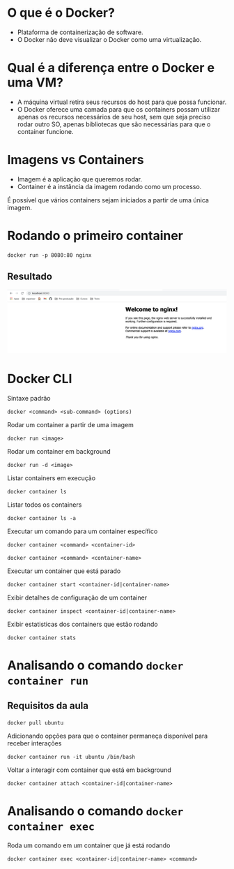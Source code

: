 # O que é o Docker?
- Plataforma de containerização de software.
- O Docker não deve visualizar o Docker como uma virtualização.

# Qual é a diferença entre o Docker e uma VM?
- A máquina virtual retira seus recursos do host para que possa funcionar.
- O Docker oferece uma camada para que os containers possam utilizar apenas os recursos necessários de seu host, sem que seja preciso rodar outro SO, apenas bibliotecas que são necessárias para que o container funcione.

# Imagens vs Containers
- Imagem é a aplicação que queremos rodar.
- Container é a instância da imagem rodando como um processo.

É possível que vários containers sejam iniciados a partir de uma única imagem.

# Rodando o primeiro container
```
docker run -p 8080:80 nginx
```

## Resultado
![Primeiro container](/modulo-01/assets/screenshots/01-aula07.png)

# Docker CLI
Sintaxe padrão
```
docker <command> <sub-command> (options)
```

Rodar um container a partir de uma imagem
```
docker run <image>
```

Rodar um container em background
```
docker run -d <image>
```

Listar containers em execução
```
docker container ls
```

Listar todos os containers
```
docker container ls -a
```

Executar um comando para um container específico
```
docker container <command> <container-id>
```
```
docker container <command> <container-name>
```

Executar um container que está parado
```
docker container start <container-id|container-name>
```

Exibir detalhes de configuração de um container
```
docker container inspect <container-id|container-name>
```

Exibir estatisticas dos containers que estão rodando
```
docker container stats
```

# Analisando o comando ```docker container run```
## Requisitos da aula
```
docker pull ubuntu
```

Adicionando opções para que o container permaneça disponível para receber interações
```
docker container run -it ubuntu /bin/bash
```

Voltar a interagir com container que está em background
```
docker container attach <container-id|container-name>
```

# Analisando o comando ```docker container exec```
Roda um comando em um container que já está rodando

```
docker container exec <container-id|container-name> <command>
```